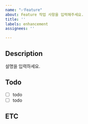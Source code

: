 ```yaml
---
name: "✅Feature"
about: Feature 작업 사항을 입력해주세요.
title: ''
labels: enhancement
assignees: ''

---
```


## Description
설명을 입력하세요.

## Todo
- [ ] todo
- [ ] todo

## ETC

